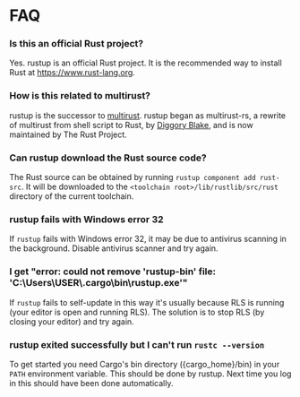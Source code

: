 # FAQ

### Is this an official Rust project?

Yes. rustup is an official Rust project. It is the recommended way to install
Rust at https://www.rust-lang.org.

### How is this related to multirust?

rustup is the successor to [multirust]. rustup began as multirust-rs, a
rewrite of multirust from shell script to Rust, by [Diggory Blake], and is now
maintained by The Rust Project.

### Can rustup download the Rust source code?

The Rust source can be obtained by running `rustup component add rust-src`. It
will be downloaded to the `<toolchain root>/lib/rustlib/src/rust` directory of
the current toolchain.

### rustup fails with Windows error 32

If `rustup` fails with Windows error 32, it may be due to antivirus scanning
in the background. Disable antivirus scanner and try again.

[multirust]: https://github.com/brson/multirust
[Diggory Blake]: https://github.com/Diggsey

### I get "error: could not remove 'rustup-bin' file: 'C:\Users\USER\\.cargo\bin\rustup.exe'"

If `rustup` fails to self-update in this way it's usually because RLS is
running (your editor is open and running RLS). The solution is to stop RLS (by
closing your editor) and try again.

### rustup exited successfully but I can't run `rustc --version`

To get started you need Cargo's bin directory ({cargo_home}/bin) in your
`PATH` environment variable. This should be done by rustup. Next time you log
in this should have been done automatically.
